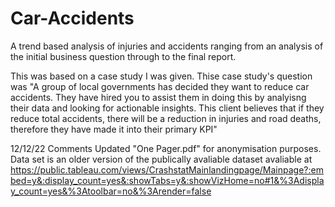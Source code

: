# Car-Accidents
A trend based analysis of injuries and accidents ranging from an analysis of the initial business question through to the final report.

This was based on a case study I was given. Thise case study's question was "A group of local governments has decided they want to reduce car accidents. They have hired you to assist them in doing this by analyisng their data and looking for actionable insights. This client believes that if they reduce total accidents, there will be a reduction in injuries and road deaths, therefore they have made it into their primary KPI"


12/12/22 Comments
Updated "One Pager.pdf" for anonymisation purposes. Data set is an older version of the publically avaliable dataset avaliable at https://public.tableau.com/views/CrashstatMainlandingpage/Mainpage?:embed=y&:display_count=yes&:showTabs=y&:showVizHome=no#1&%3Adisplay_count=yes&%3Atoolbar=no&%3Arender=false
